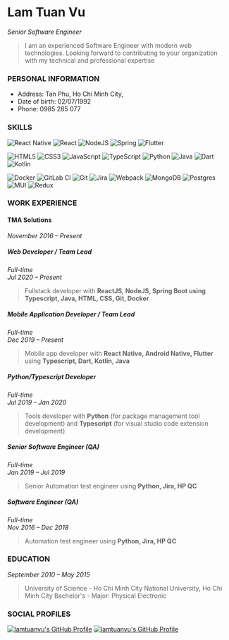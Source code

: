 # Lam Tuan Vu
*Senior Software Engineer*
>I am an experienced Software Engineer with modern web technologies. Looking forward to contributing to your organization
with my technical and professional expertise

### PERSONAL INFORMATION

* Address: Tan Phu, Ho Chi Minh City,
* Date of birth: 02/07/1992
* Phone: 0985 285 077

### SKILLS

![React Native](https://img.shields.io/badge/react_native-%2320232a.svg?style=for-the-badge&logo=react&logoColor=%2361DAFB)
![React](https://img.shields.io/badge/react-%2320232a.svg?style=for-the-badge&logo=react&logoColor=%2361DAFB)
![NodeJS](https://img.shields.io/badge/node.js-6DA55F?style=for-the-badge&logo=node.js&logoColor=white)
![Spring](https://img.shields.io/badge/spring-%236DB33F.svg?style=for-the-badge&logo=spring&logoColor=white)
![Flutter](https://img.shields.io/badge/Flutter-%2302569B.svg?style=for-the-badge&logo=Flutter&logoColor=white)

<!-- 
![Next JS](https://img.shields.io/badge/Next-black?style=for-the-badge&logo=next.js&logoColor=white)
![Flask](https://img.shields.io/badge/flask-%23000.svg?style=for-the-badge&logo=flask&logoColor=white)
-->

![HTML5](https://img.shields.io/badge/html5-%23E34F26.svg?style=for-the-badge&logo=html5&logoColor=white)
![CSS3](https://img.shields.io/badge/css3-%231572B6.svg?style=for-the-badge&logo=css3&logoColor=white)
![JavaScript](https://img.shields.io/badge/javascript-%23323330.svg?style=for-the-badge&logo=javascript&logoColor=%23F7DF1E)
![TypeScript](https://img.shields.io/badge/typescript-%23007ACC.svg?style=for-the-badge&logo=typescript&logoColor=white)
![Python](https://img.shields.io/badge/python-3670A0?style=for-the-badge&logo=python&logoColor=ffdd54)
![Java](https://img.shields.io/badge/java-%23ED8B00.svg?style=for-the-badge&logo=java&logoColor=white)
![Dart](https://img.shields.io/badge/dart-%230175C2.svg?style=for-the-badge&logo=dart&logoColor=white)
![Kotlin](https://img.shields.io/badge/kotlin-%230095D5.svg?style=for-the-badge&logo=kotlin&logoColor=white)

![Docker](https://img.shields.io/badge/docker-%230db7ed.svg?style=for-the-badge&logo=docker&logoColor=white)
![GitLab CI](https://img.shields.io/badge/GitLabCI-%23181717.svg?style=for-the-badge&logo=gitlab&logoColor=white)
![Git](https://img.shields.io/badge/git-%23F05033.svg?style=for-the-badge&logo=git&logoColor=white)
![Jira](https://img.shields.io/badge/jira-%230A0FFF.svg?style=for-the-badge&logo=jira&logoColor=white)
![Webpack](https://img.shields.io/badge/webpack-%238DD6F9.svg?style=for-the-badge&logo=webpack&logoColor=black)
![MongoDB](https://img.shields.io/badge/MongoDB-%234ea94b.svg?style=for-the-badge&logo=mongodb&logoColor=white)
![Postgres](https://img.shields.io/badge/postgres-%23316192.svg?style=for-the-badge&logo=postgresql&logoColor=white)
![MUI](https://img.shields.io/badge/MUI-%230081CB.svg?style=for-the-badge&logo=material-ui&logoColor=white)
![Redux](https://img.shields.io/badge/redux-%23593d88.svg?style=for-the-badge&logo=redux&logoColor=white)

### WORK EXPERIENCE

#### TMA Solutions

*November 2016 – Present*

##### Web Developer / Team Lead

*Full-time* <br />
*Jul 2020 – Present*
> Fullstack developer with **ReactJS, NodeJS, Spring Boot using Typescript, Java, HTML, CSS, Git, Docker**

##### Mobile Application Developer / Team Lead

*Full-time* <br />
*Dec 2019 – Present*
> Mobile app developer with **React Native, Android Native, Flutter** using **Typescript, Dart, Kotlin, Java**

##### Python/Typescript Developer

*Full-time* <br />
*Jul 2019 – Jan 2020*
> Tools developer with **Python** (for package management tool development) and **Typescript** (for visual studio code extension development)

##### Senior Software Engineer (QA)

*Full-time* <br />
*Jan 2019 – Jul 2019*
> Senior Automation test engineer using **Python, Jira, HP QC**

##### Software Engineer (QA)

*Full-time* <br />
*Nov 2016 – Dec 2018*
> Automation test engineer using **Python, Jira, HP QC**

<!--### PROJECTS

#### Robot Control System

*Jan 2021 – Current*

- **Role**: Fullstack developer - Team Lead
- **Team size**: 4
- **Tech stacks**: ReactJS, NodeJS, ROS, ROSLibJS, EaselJS, Websocket, Docker, Git
- **Stakeholders**: Product Owner (Director), ROS developers, Web developers
- **Report to**: Product Owner

  *A Single Page Application used to **Control, Manage, Monitor and Headless Configure** a Mobile Robot using ROSLibJS,
  ReactJS and NodeJS technologies*

#### Vesoir - Online Shopping Social Network

*Oct 2021 – Current*

- **Role**: Fullstack developer - Team Lead
- **Team size**: 3
- **Tech stacks**: Flutter, NodeJS, Firebase, Firestore, Google Cloud Function, Typesense, Git
- **Stakeholders**: Product Owner, Mobile developer, Backend developer
- **Report to**: Product Owner

  *A fashion social network with online shopping functionality where people can find great outfits from their idols as
  well as process to buy those items if they want*

#### Pocket Tutor - Online Tutoring Platform

*Jul 2021 – Dec 2021*

- **Role**: Mobile developer, Team Lead
- **Team size**: 5
- **Tech stacks**: React Native, ReactJS, NodeJS, Git, Docker, Twilio, Websocket
- **Stakeholders**: Product Owner, Mobile developers, Web developers, Backend developers, BA, Designer
- **Report to**: Product Owner

  *An online learning social network where students can post their questions, qualified teacher (Tutor) can answer the
  question then receive their allowance using **React Native** with **New Feeds, Chat, Video Call** features*

#### V-health - Health care system

*May 2021 – Oct 2021*

- **Role**: Backend developer - Team Lead
- **Team size**: 5 (Project Size: 30)
- **Tech stacks**: Java (Sprint Boot), Flutter, VueJS, Docker, Git
- **Stakeholders**: Product Owner, Project Manager, BA, UI/UX Design, Mobile developers, Web developers
- **Report to**: Project Manager

  *A Health care platform where patient can track their health index, doctor can monitor biometric index. System can
  notify doctor, patient's relative once the biometric values reaches warning boundary*

#### Edigi store's tour guide

*Jul 2020 – Dec 2020*

- **Role**: Android developer - Team Lead
- **Team size**: 2
- **Tech stacks**: Android Native, Git
- **Stakeholders**: Product Manager, Mobile developers
- **Report to**: Product Manager

  *An Android application that controls a mobile robot to act like a tour guide at a shopping store*

#### Face mask detection

*Jan 2020 – Jul 2020*

- **Role**: Mobile developer
- **Team size**: 1
- **Tech stacks**: React Native, Android Native, Git
- **Stakeholders**: Product Owner, Mobile developers
- **Report to**: Product Owner

  *A mobile application runs on iOS/Android device, predicts the realtime image to detect the existing of mask on human
  face*

#### Smart Sauna

*January 2020 – April 2020*

- **Role**: Mobile developer
- **Team size**: 3
- **Tech stacks**: React Native, Git, Thingsboard (IOT platform)
- **Stakeholders**: Product Owner, Mobile developer, Designer, Embedded developer
- **Report to**: Product Owner

  *An IOT control system where the mobile app can **Configure, Control, Monitor** iot device using Thingsboard platform*
-->
### EDUCATION

*September 2010 – May 2015*

  >University of Science - Ho Chi Minh City National University, Ho Chi Minh City Bachelor's
    - Major: Physical Electronic

### SOCIAL PROFILES

[![lamtuanvu's GitHub Profile](https://img.shields.io/badge/github-%23121011.svg?style=for-the-badge&logo=github&logoColor=white)](https://github.com/lamtuanvu)
[![lamtuanvu's GitHub Profile](https://img.shields.io/badge/LinkedIn-0077B5?style=for-the-badge&logo=linkedin&logoColor=white)](https://www.linkedin.com/in/lamtuanvu/)



<!--
**lamtuanvu/lamtuanvu** is a ✨ _special_ ✨ repository because its `README.md` (this file) appears on your GitHub profile.

Here are some ideas to get you started:

- 🔭 I’m currently working on ...
- 🌱 I’m currently learning ...
- 👯 I’m looking to collaborate on ...
- 🤔 I’m looking for help with ...
- 💬 Ask me about ...
- 📫 How to reach me: ...
- 😄 Pronouns: ...
- ⚡ Fun fact: ...
-->
